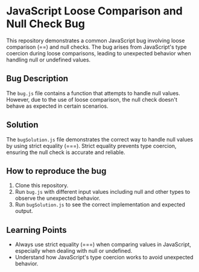 # JavaScript Loose Comparison and Null Check Bug

This repository demonstrates a common JavaScript bug involving loose comparison (==) and null checks.  The bug arises from JavaScript's type coercion during loose comparisons, leading to unexpected behavior when handling null or undefined values.

## Bug Description

The `bug.js` file contains a function that attempts to handle null values.  However, due to the use of loose comparison, the null check doesn't behave as expected in certain scenarios.

## Solution

The `bugSolution.js` file demonstrates the correct way to handle null values by using strict equality (===).  Strict equality prevents type coercion, ensuring the null check is accurate and reliable.

## How to reproduce the bug

1. Clone this repository.
2. Run `bug.js` with different input values including null and other types to observe the unexpected behavior. 
3. Run `bugSolution.js` to see the correct implementation and expected output.

## Learning Points

* Always use strict equality (===) when comparing values in JavaScript, especially when dealing with null or undefined.
* Understand how JavaScript's type coercion works to avoid unexpected behavior.
